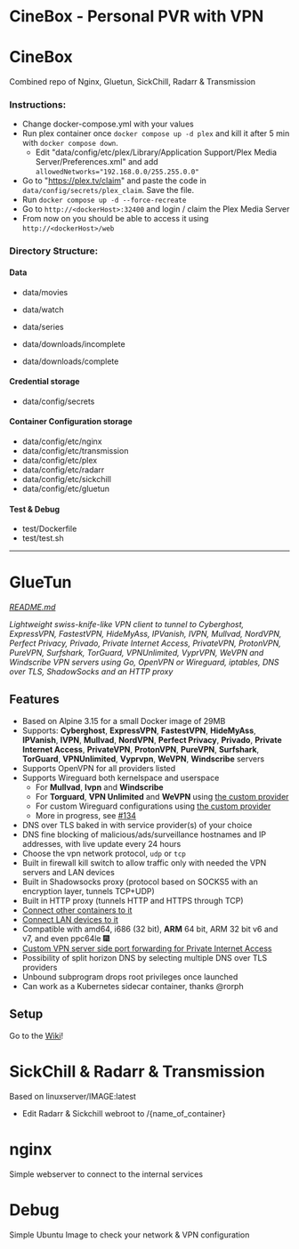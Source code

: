 # CineBox - Personal PVR with VPN

# CineBox

Combined repo of Nginx, Gluetun, SickChill, Radarr & Transmission

### Instructions:

- Change docker-compose.yml with your values
- Run plex container once `docker compose up -d plex` and kill it after 5 min with `docker compose down`.
  - Edit "data/config/etc/plex/Library/Application Support/Plex Media Server/Preferences.xml" and add `allowedNetworks="192.168.0.0/255.255.0.0"`
- Go to "https://plex.tv/claim" and paste the code in `data/config/secrets/plex_claim`. Save the file.
- Run `docker compose up -d --force-recreate` 
- Go to `http://<dockerHost>:32400` and login / claim the Plex Media Server
- From now on you should be able to access it using `http://<dockerHost>/web`

### Directory Structure:


#### Data

- data/movies
- data/watch
- data/series

- data/downloads/incomplete
- data/downloads/complete

#### Credential storage
- data/config/secrets

#### Container Configuration storage
- data/config/etc/nginx
- data/config/etc/transmission
- data/config/etc/plex
- data/config/etc/radarr
- data/config/etc/sickchill
- data/config/etc/gluetun

#### Test & Debug
- test/Dockerfile
- test/test.sh

<hr>

# GlueTun

<i>[README.md](https://github.com/qdm12/gluetun/blob/master/README.md)</i>

*Lightweight swiss-knife-like VPN client to tunnel to Cyberghost, ExpressVPN, FastestVPN,
HideMyAss, IPVanish, IVPN, Mullvad, NordVPN, Perfect Privacy, Privado, Private Internet Access, PrivateVPN,
ProtonVPN, PureVPN, Surfshark, TorGuard, VPNUnlimited, VyprVPN, WeVPN and Windscribe VPN servers
using Go, OpenVPN or Wireguard, iptables, DNS over TLS, ShadowSocks and an HTTP proxy*

## Features

- Based on Alpine 3.15 for a small Docker image of 29MB
- Supports: **Cyberghost**, **ExpressVPN**, **FastestVPN**, **HideMyAss**, **IPVanish**, **IVPN**, **Mullvad**, **NordVPN**, **Perfect Privacy**, **Privado**, **Private Internet Access**, **PrivateVPN**, **ProtonVPN**, **PureVPN**,  **Surfshark**, **TorGuard**, **VPNUnlimited**, **Vyprvpn**, **WeVPN**, **Windscribe** servers
- Supports OpenVPN for all providers listed
- Supports Wireguard both kernelspace and userspace
  - For **Mullvad**, **Ivpn** and **Windscribe**
  - For **Torguard**, **VPN Unlimited** and **WeVPN** using [the custom provider](https://github.com/qdm12/gluetun/wiki/Custom-provider)
  - For custom Wireguard configurations using [the custom provider](https://github.com/qdm12/gluetun/wiki/Custom-provider)
  - More in progress, see [#134](https://github.com/qdm12/gluetun/issues/134)
- DNS over TLS baked in with service provider(s) of your choice
- DNS fine blocking of malicious/ads/surveillance hostnames and IP addresses, with live update every 24 hours
- Choose the vpn network protocol, `udp` or `tcp`
- Built in firewall kill switch to allow traffic only with needed the VPN servers and LAN devices
- Built in Shadowsocks proxy (protocol based on SOCKS5 with an encryption layer, tunnels TCP+UDP)
- Built in HTTP proxy (tunnels HTTP and HTTPS through TCP)
- [Connect other containers to it](https://github.com/qdm12/gluetun/wiki/Connect-a-container-to-gluetun)
- [Connect LAN devices to it](https://github.com/qdm12/gluetun/wiki/Connect-a-LAN-device-to-gluetun)
- Compatible with amd64, i686 (32 bit), **ARM** 64 bit, ARM 32 bit v6 and v7, and even ppc64le 🎆
- [Custom VPN server side port forwarding for Private Internet Access](https://github.com/qdm12/gluetun/wiki/Private-internet-access#vpn-server-port-forwarding)
- Possibility of split horizon DNS by selecting multiple DNS over TLS providers
- Unbound subprogram drops root privileges once launched
- Can work as a Kubernetes sidecar container, thanks @rorph

## Setup

Go to the [Wiki](https://github.com/qdm12/gluetun/wiki)!

# SickChill & Radarr & Transmission

Based on linuxserver/IMAGE:latest

- Edit Radarr & Sickchill webroot to /{name_of_container}

# nginx

Simple webserver to connect to the internal services

# Debug

Simple Ubuntu Image to check your network & VPN configuration
